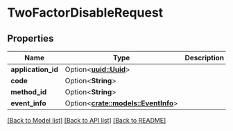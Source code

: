 # TwoFactorDisableRequest

## Properties

Name | Type | Description | Notes
------------ | ------------- | ------------- | -------------
**application_id** | Option<[**uuid::Uuid**](uuid::Uuid.md)> |  | [optional]
**code** | Option<**String**> |  | [optional]
**method_id** | Option<**String**> |  | [optional]
**event_info** | Option<[**crate::models::EventInfo**](EventInfo.md)> |  | [optional]

[[Back to Model list]](../README.md#documentation-for-models) [[Back to API list]](../README.md#documentation-for-api-endpoints) [[Back to README]](../README.md)


